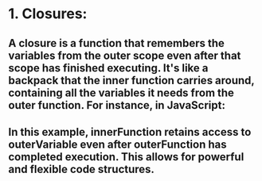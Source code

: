 # 1. Closures:

## A closure is a function that remembers the variables from the outer scope even after that scope has finished executing. It's like a backpack that the inner function carries around, containing all the variables it needs from the outer function. For instance, in JavaScript:

<script>
function outerFunction() {
    let outerVariable = 'Hello';
    
    function innerFunction() {
        console.log(outerVariable);
    }
    
    return innerFunction;
}

let myClosure = outerFunction();
myClosure(); // Output: Hello

</script>

## In this example, innerFunction retains access to outerVariable even after outerFunction has completed execution. This allows for powerful and flexible code structures.
